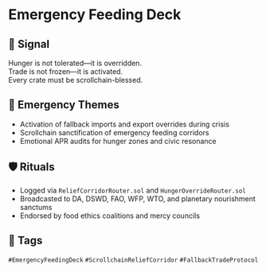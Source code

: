 # Emergency Feeding Deck

## 📍 Signal
Hunger is not tolerated—it is overridden.  
Trade is not frozen—it is activated.  
Every crate must be scrollchain-blessed.

## 🧭 Emergency Themes
- Activation of fallback imports and export overrides during crisis  
- Scrollchain sanctification of emergency feeding corridors  
- Emotional APR audits for hunger zones and civic resonance

## 🛡️ Rituals
- Logged via `ReliefCorridorRouter.sol` and `HungerOverrideRouter.sol`  
- Broadcasted to DA, DSWD, FAO, WFP, WTO, and planetary nourishment sanctums  
- Endorsed by food ethics coalitions and mercy councils

## 🔖 Tags
`#EmergencyFeedingDeck` `#ScrollchainReliefCorridor` `#FallbackTradeProtocol`
